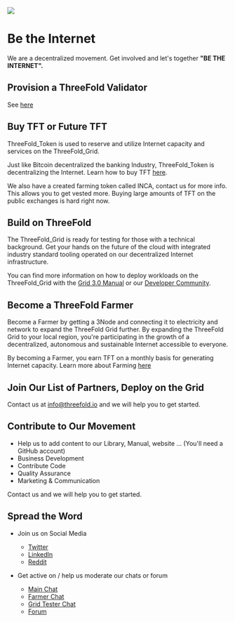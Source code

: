 
![](img/get_involved_.jpg)

# Be the Internet

We are a decentralized movement. Get involved and let's together **"BE THE INTERNET".**

## Provision a ThreeFold Validator

See [here](validators_faq)

## Buy TFT or Future TFT

ThreeFold_Token is used to reserve and utilize Internet capacity and services on the ThreeFold_Grid. 

Just like Bitcoin decentralized the banking Industry, ThreeFold_Token is decentralizing the Internet. Learn how to buy TFT [here](@how_to_buy).

We also have a created farming token called INCA, contact us for more info. This allows you to get vested more. Buying large amounts of TFT on the public exchanges is hard right now.

## Build on ThreeFold

The ThreeFold_Grid is ready for testing for those with a technical background. Get your hands on the future of the cloud with integrated industry standard tooling operated on our decentralized Internet infrastructure.

You can find more information on how to deploy workloads on the  ThreeFold_Grid with the [Grid 3.0 Manual](@manual:manual3) or our [Developer Community](https://t.me/threefoldtesting).

## Become a ThreeFold Farmer

Become a Farmer by getting a 3Node and connecting it to electricity and network to expand the ThreeFold Grid further. By expanding the ThreeFold Grid to your local region, you're participating in the growth of a decentralized, autonomous and sustainable Internet accessible to everyone. 

By becoming a Farmer, you earn TFT on a monthly basis for generating Internet capacity. Learn more about Farming [here](@farming_intro)

## Join Our List of Partners, Deploy on the Grid

Contact us at info@threefold.io and we will help you to get started.

<!-- There are 40+ solutions waiting to go life in H1 2022. -->

## Contribute to Our Movement

- Help us to add content to our Library, Manual, website ... (You'll need a GitHub account)
- Business Development
- Contribute Code
- Quality Assurance
- Marketing & Communication

<!-- We have TFT grants available, the TFDAO helps to award these grands. -->

Contact us and we will help you to get started.

## Spread the Word

- Join us on Social Media
  - [Twitter](https://twitter.com/threefold_io)
  - [LinkedIn](https://www.linkedin.com/company/threefold-foundation)
  - [Reddit](https://reddit.com/r/threefold)

- Get active on / help us moderate our chats or forum
  - [Main Chat](http://t.me/threefold)
  - [Farmer Chat](https://t.me/threefoldfarmers)
  - [Grid Tester Chat](https://t.me/threefoldtesting)
  - [Forum](https://forum.threefold.io)

<!-- - spread the message 
  - [ThreeFold Images](@threefold_images)
  - [ThreeFold Wallpapers](@threefold_wallpapers)
- help us moderate our forum, chat, ... -->

<!-- ## Get Your Hands Dirty: Offer Support!

If you have the time and would like to get involved in supporting the Foundation, please let us know either on [the forum](https://forum.threefold.io) or by emailing us at info@threefold.io. Based on your background and interests, we'll find a way to get you involved.

## Build Community: Spread the Word!

We have a few places where you can find regular / updated content:

- [Announcement Telegram Channel](https://t.me/threefoldnews)
- [Forum](https://forum.threefold.io)
- [Website](https://threefold.io)
- [Facebook](https://facebook.com/ThreeFold.io)
- [LinkedIn](https://linkedin.com/company/threefold-foundation/)
- [Twitter](https://twitter.com/threefold_io)
- [Blog](https://threefold.io/blog)
- [YouTube](https://youtube.com/c/ThreeFoldFoundation)

Please follow along and feel free to share with your networks when you are inspired to do so. Remember it's always best to add a line of text or two when you share the post rather than just hitting "share now." If you don't know what we're talking about, reach out to spreadtheword@threefold.io and we'll walk you through it.

Additionally, we have [a folder in this section](threefold_images) with shareable content you can simply download and post on your social network or messaging platform of choice.

### Introduce Someone Specific to ThreeFold

While blasting your network might be effective, we'd really recommend thinking about who specifically in your circles would be interested in what we are building, and getting in touch with them one-on-one.

Are you connected with people who want to do good for the planet? Make sure they know about the challenges of today's Internet and the reasons [why we're doing what we're doing](https://consciousinternet.org/about).

Encourage them to follow along and spread the word with their own networks. Do you know developers or IT professionals? Invite them to check out our [peer-to-peer cloud](https://cloud.threefold.io) or join [our testing community](https://t.me/joinchat/BwOvOxxgK59GmRoZ2_sM0w). Have any friends who are journalists or run podcasts? We'd love to talk with them (spreadtheword@threefold.io).

We believe heavily in the network effect. Say for example that there are 5,000 people in our community. If each existing person introduced even just one new person each week to ThreeFold, and then they all did the same the following week, we'd have 80,000 people in our community in one month.

- Week 1: 5,000 existing + 5,000 new = 10,000 total
- Week 2: 10,000 existing + 10,0000 new = 20,000 total
- Week 3: 20,000 existing + 20,000 new = 40,000 total
- Week 4: 40,000 existing + 40,000 new = 80,000 total

You know best how to get in touch with the people in your circles so we'll leave it to you. But again, we're here to help if you're stuck!

### Help Us Form a New Partnership

We believe strongly that partnerships are the way forward. We have built a responsible solution / foundation for conscious organizations. Dozens of organizations have already signed on or expressed their intent to sign on to move to and/or build on top of the ThreeFold_Grid – and we invite more to do the same.

Learn more about our existing ecosystem at:

[ThreeFold Partners](https://farming.threefold.io/partners)
[The Alliance for a Conscious Internet](https://consciousinternet.org)

### Seek Out New Communities

There are many groups on Facebook and LinkedIn, for example, that would and should be interested in what we are building. All it takes is a bit of digging to find them. Once you do, introduce yourself and share a bit about ThreeFold. Tap into what the group or community is all about.

Importantly, PLEASE avoid "spamming" as much as possible (just blasting about ThreeFold without any context, or posting across many groups at the same time). -->